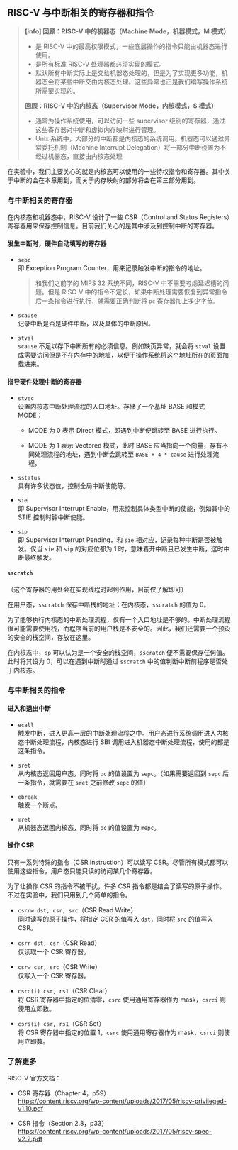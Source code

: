 ## RISC-V 与中断相关的寄存器和指令

> **[info] 回顾：RISC-V 中的机器态（Machine Mode，机器模式，M 模式）**
> - 是 RISC-V 中的最高权限模式，一些底层操作的指令只能由机器态进行使用。
> - 是所有标准 RISC-V 处理器都必须实现的模式。
> - 默认所有中断实际上是交给机器态处理的，但是为了实现更多功能，机器态会将某些中断交由内核态处理。这些异常也正是我们编写操作系统所需要实现的。
> 
> **回顾：RISC-V 中的内核态（Supervisor Mode，内核模式，S 模式）**
> - 通常为操作系统使用，可以访问一些 supervisor 级别的寄存器，通过这些寄存器对中断和虚拟内存映射进行管理。
> - Unix 系统中，大部分的中断都是内核态的系统调用。机器态可以通过异常委托机制（Machine Interrupt Delegation）将一部分中断设置为不经过机器态，直接由内核态处理

在实验中，我们主要关心的就是内核态可以使用的一些特权指令和寄存器。其中关于中断的会在本章用到，而关于内存映射的部分将会在第三部分用到。

### 与中断相关的寄存器

在内核态和机器态中，RISC-V 设计了一些 CSR（Control and Status Registers）寄存器用来保存控制信息。目前我们关心的是其中涉及到控制中断的寄存器。

#### 发生中断时，硬件自动填写的寄存器

- `sepc`  
即 Exception Program Counter，用来记录触发中断的指令的地址。

  > 和我们之前学的 MIPS 32 系统不同，RISC-V 中不需要考虑延迟槽的问题。但是 RISC-V 中的指令不定长，如果中断处理需要恢复到异常指令后一条指令进行执行，就需要正确判断将 `pc` 寄存器加上多少字节。

- `scause`  
记录中断是否是硬件中断，以及具体的中断原因。

- `stval`  
`scause` 不足以存下中断所有的必须信息。例如缺页异常，就会将 `stval` 设置成需要访问但是不在内存中的地址，以便于操作系统将这个地址所在的页面加载进来。

#### 指导硬件处理中断的寄存器

- `stvec`  
设置内核态中断处理流程的入口地址。存储了一个基址 BASE 和模式 MODE：

  - MODE 为 0 表示 Direct 模式，即遇到中断便跳转至 BASE 进行执行。
  
  - MODE 为 1 表示 Vectored 模式，此时 BASE 应当指向一个向量，存有不同处理流程的地址，遇到中断会跳转至 `BASE + 4 * cause` 进行处理流程。

- `sstatus`  
具有许多状态位，控制全局中断使能等。

- `sie`  
即 Supervisor Interrupt Enable，用来控制具体类型中断的使能，例如其中的 STIE 控制时钟中断使能。

- `sip`  
即 Supervisor Interrupt Pending，和 `sie` 相对应，记录每种中断是否被触发。仅当 `sie` 和 `sip` 的对应位都为 1 时，意味着开中断且已发生中断，这时中断最终触发。

#### `sscratch`

（这个寄存器的用处会在实现线程时起到作用，目前仅了解即可）

在用户态，`sscratch` 保存中断栈的地址；在内核态，`sscratch` 的值为 0。

为了能够执行内核态的中断处理流程，仅有一个入口地址是不够的。中断处理流程很可能需要使用栈，而程序当前的用户栈是不安全的。因此，我们还需要一个预设的安全的栈空间，存放在这里。

在内核态中，`sp` 可以认为是一个安全的栈空间，`sscratch` 便不需要保存任何值。此时将其设为 0，可以在遇到中断时通过 `sscratch` 中的值判断中断前程序是否处于内核态。

### 与中断相关的指令

#### 进入和退出中断

- `ecall`  
触发中断，进入更高一层的中断处理流程之中。用户态进行系统调用进入内核态中断处理流程，内核态进行 SBI 调用进入机器态中断处理流程，使用的都是这条指令。

- `sret`  
从内核态返回用户态，同时将 `pc` 的值设置为 `sepc`。（如果需要返回到 `sepc` 后一条指令，就需要在 `sret` 之前修改 `sepc` 的值）

- `ebreak`  
触发一个断点。

- `mret`  
从机器态返回内核态，同时将 `pc` 的值设置为 `mepc`。

#### 操作 CSR

只有一系列特殊的指令（CSR Instruction）可以读写 CSR。尽管所有模式都可以使用这些指令，用户态只能只读的访问某几个寄存器。

为了让操作 CSR 的指令不被干扰，许多 CSR 指令都是结合了读写的原子操作。不过在实验中，我们只用到几个简单的指令。

- `csrrw dst, csr, src`（CSR Read Write）  
同时读写的原子操作，将指定 CSR 的值写入 `dst`，同时将 `src` 的值写入 CSR。

- `csrr dst, csr`（CSR Read）  
仅读取一个 CSR 寄存器。

- `csrw csr, src`（CSR Write）  
仅写入一个 CSR 寄存器。

- `csrc(i) csr, rs1`（CSR Clear）  
将 CSR 寄存器中指定的位清零，`csrc` 使用通用寄存器作为 mask，`csrci` 则使用立即数。

- `csrs(i) csr, rs1`（CSR Set）  
将 CSR 寄存器中指定的位置 1，`csrc` 使用通用寄存器作为 mask，`csrci` 则使用立即数。

### 了解更多

RISC-V 官方文档：

- CSR 寄存器（Chapter 4，p59）  
https://content.riscv.org/wp-content/uploads/2017/05/riscv-privileged-v1.10.pdf

- CSR 指令（Section 2.8，p33）  
https://content.riscv.org/wp-content/uploads/2017/05/riscv-spec-v2.2.pdf
